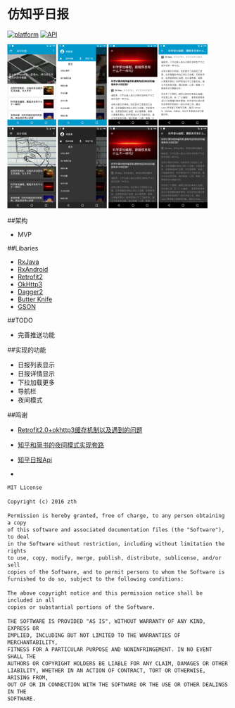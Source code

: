 # 仿知乎日报

[![platform](https://img.shields.io/badge/platform-Android-yellow.svg)](https://www.android.com)
[![API](https://img.shields.io/badge/API-16%2B-brightgreen.svg?style=flat)](https://android-arsenal.com/api?level=16)

<img src="https://github.com/SaladJack/ZhihuDaily/blob/master/screenshots/home-day.png" width = "22%"/>
<img src="https://github.com/SaladJack/ZhihuDaily/blob/master/screenshots/navigation-day.png" width = "22%"/>
<img src="https://github.com/SaladJack/ZhihuDaily/blob/master/screenshots/web1-day.png" width = "22%"/>
<img src="https://github.com/SaladJack/ZhihuDaily/blob/master/screenshots/web2-day.png" width = "22%"/>

<img src="https://github.com/SaladJack/ZhihuDaily/blob/master/screenshots/home-night.png" width = "22%"/>
<img src="https://github.com/SaladJack/ZhihuDaily/blob/master/screenshots/navigation-night.png" width = "22%"/>
<img src="https://github.com/SaladJack/ZhihuDaily/blob/master/screenshots/web1-night.png" width = "22%"/>
<img src="https://github.com/SaladJack/ZhihuDaily/blob/master/screenshots/web2-night.png" width = "22%"/>


##架构
- MVP

##Libaries
- [RxJava](https://github.com/ReactiveX/RxJava)
- [RxAndroid](https://github.com/ReactiveX/RxAndroid)
- [Retrofit2](https://github.com/square/retrofit)
- [OkHttp3](https://github.com/square/okhttp)
- [Dagger2](https://github.com/google/dagger)
- [Butter Knife](https://github.com/JakeWharton/butterknife)
- [GSON](https://github.com/google/gson)

##TODO
- 完善推送功能

##实现的功能
- 日报列表显示
- 日报详情显示
- 下拉加载更多
- 导航栏
- 夜间模式

##鸣谢
- [Retrofit2.0+okhttp3缓存机制以及遇到的问题](http://blog.csdn.net/picasso_l/article/details/50579884)
- [知乎和简书的夜间模式实现套路](http://www.diycode.cc/topics/269)
- [知乎日报Api](https://github.com/izzyleung/ZhihuDailyPurify/wiki/%E7%9F%A5%E4%B9%8E%E6%97%A5%E6%8A%A5-API-%E5%88%86%E6%9E%90)



-

```
MIT License

Copyright (c) 2016 zth

Permission is hereby granted, free of charge, to any person obtaining a copy
of this software and associated documentation files (the "Software"), to deal
in the Software without restriction, including without limitation the rights
to use, copy, modify, merge, publish, distribute, sublicense, and/or sell
copies of the Software, and to permit persons to whom the Software is
furnished to do so, subject to the following conditions:

The above copyright notice and this permission notice shall be included in all
copies or substantial portions of the Software.

THE SOFTWARE IS PROVIDED "AS IS", WITHOUT WARRANTY OF ANY KIND, EXPRESS OR
IMPLIED, INCLUDING BUT NOT LIMITED TO THE WARRANTIES OF MERCHANTABILITY,
FITNESS FOR A PARTICULAR PURPOSE AND NONINFRINGEMENT. IN NO EVENT SHALL THE
AUTHORS OR COPYRIGHT HOLDERS BE LIABLE FOR ANY CLAIM, DAMAGES OR OTHER
LIABILITY, WHETHER IN AN ACTION OF CONTRACT, TORT OR OTHERWISE, ARISING FROM,
OUT OF OR IN CONNECTION WITH THE SOFTWARE OR THE USE OR OTHER DEALINGS IN THE
SOFTWARE.
```


